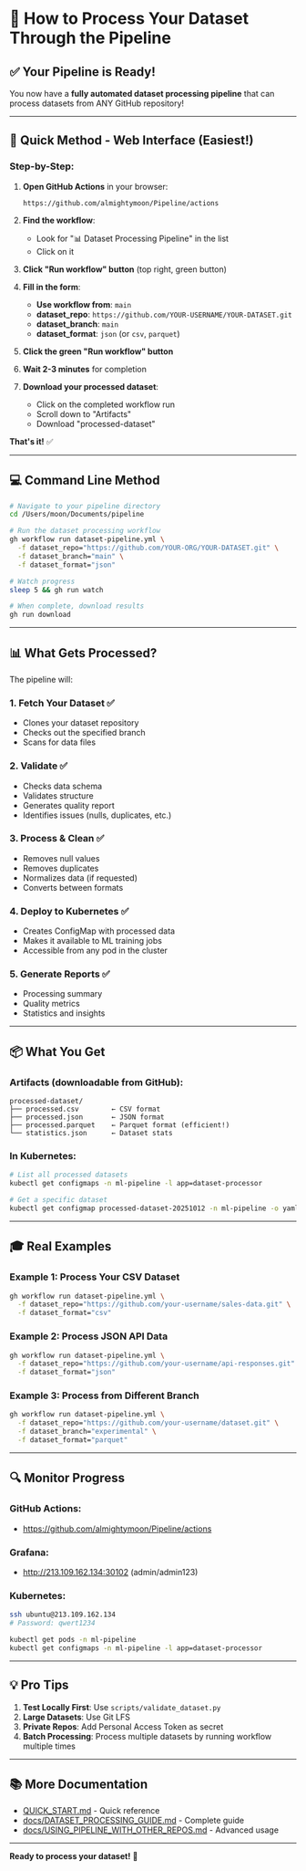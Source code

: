 # 🎯 How to Process Your Dataset Through the Pipeline

## ✅ Your Pipeline is Ready!

You now have a **fully automated dataset processing pipeline** that can process datasets from ANY GitHub repository!

---

## 🚀 Quick Method - Web Interface (Easiest!)

### Step-by-Step:

1. **Open GitHub Actions** in your browser:
   ```
   https://github.com/almightymoon/Pipeline/actions
   ```

2. **Find the workflow**:
   - Look for "📊 Dataset Processing Pipeline" in the list
   - Click on it

3. **Click "Run workflow" button** (top right, green button)

4. **Fill in the form**:
   - **Use workflow from**: `main`
   - **dataset_repo**: `https://github.com/YOUR-USERNAME/YOUR-DATASET.git`
   - **dataset_branch**: `main`
   - **dataset_format**: `json` (or `csv`, `parquet`)

5. **Click the green "Run workflow" button**

6. **Wait 2-3 minutes** for completion

7. **Download your processed dataset**:
   - Click on the completed workflow run
   - Scroll down to "Artifacts"
   - Download "processed-dataset"

**That's it!** ✅

---

## 💻 Command Line Method

```bash
# Navigate to your pipeline directory
cd /Users/moon/Documents/pipeline

# Run the dataset processing workflow
gh workflow run dataset-pipeline.yml \
  -f dataset_repo="https://github.com/YOUR-ORG/YOUR-DATASET.git" \
  -f dataset_branch="main" \
  -f dataset_format="json"

# Watch progress
sleep 5 && gh run watch

# When complete, download results
gh run download
```

---

## 📊 What Gets Processed?

The pipeline will:

### 1. Fetch Your Dataset ✅
- Clones your dataset repository
- Checks out the specified branch
- Scans for data files

### 2. Validate ✅
- Checks data schema
- Validates structure
- Generates quality report
- Identifies issues (nulls, duplicates, etc.)

### 3. Process & Clean ✅
- Removes null values
- Removes duplicates
- Normalizes data (if requested)
- Converts between formats

### 4. Deploy to Kubernetes ✅
- Creates ConfigMap with processed data
- Makes it available to ML training jobs
- Accessible from any pod in the cluster

### 5. Generate Reports ✅
- Processing summary
- Quality metrics
- Statistics and insights

---

## 📦 What You Get

### Artifacts (downloadable from GitHub):
```
processed-dataset/
├── processed.csv        ← CSV format
├── processed.json       ← JSON format
├── processed.parquet    ← Parquet format (efficient!)
└── statistics.json      ← Dataset stats
```

### In Kubernetes:
```bash
# List all processed datasets
kubectl get configmaps -n ml-pipeline -l app=dataset-processor

# Get a specific dataset
kubectl get configmap processed-dataset-20251012 -n ml-pipeline -o yaml
```

---

## 🎓 Real Examples

### Example 1: Process Your CSV Dataset

```bash
gh workflow run dataset-pipeline.yml \
  -f dataset_repo="https://github.com/your-username/sales-data.git" \
  -f dataset_format="csv"
```

### Example 2: Process JSON API Data

```bash
gh workflow run dataset-pipeline.yml \
  -f dataset_repo="https://github.com/your-username/api-responses.git" \
  -f dataset_format="json"
```

### Example 3: Process from Different Branch

```bash
gh workflow run dataset-pipeline.yml \
  -f dataset_repo="https://github.com/your-username/dataset.git" \
  -f dataset_branch="experimental" \
  -f dataset_format="parquet"
```

---

## 🔍 Monitor Progress

### GitHub Actions:
- https://github.com/almightymoon/Pipeline/actions

### Grafana:
- http://213.109.162.134:30102 (admin/admin123)

### Kubernetes:
```bash
ssh ubuntu@213.109.162.134
# Password: qwert1234

kubectl get pods -n ml-pipeline
kubectl get configmaps -n ml-pipeline -l app=dataset-processor
```

---

## 💡 Pro Tips

1. **Test Locally First**: Use `scripts/validate_dataset.py`
2. **Large Datasets**: Use Git LFS
3. **Private Repos**: Add Personal Access Token as secret
4. **Batch Processing**: Process multiple datasets by running workflow multiple times

---

## 📚 More Documentation

- [QUICK_START.md](QUICK_START.md) - Quick reference
- [docs/DATASET_PROCESSING_GUIDE.md](docs/DATASET_PROCESSING_GUIDE.md) - Complete guide
- [docs/USING_PIPELINE_WITH_OTHER_REPOS.md](docs/USING_PIPELINE_WITH_OTHER_REPOS.md) - Advanced usage

---

**Ready to process your dataset!** 🚀

